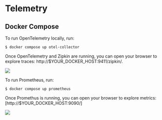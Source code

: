 # Telemetry


## Docker Compose

To run OpenTelemetry locally, run:

```shell
$ docker compose up otel-collector
```

Once OpenTelemetry and Zipkin are running, you can open your browser to explore traces: http://$YOUR_DOCKER_HOST:9411/zipkin/.

![](images/zipkin.png)

To run Prometheus, run:

```shell
$ docker compose up prometheus
```

Once Promethus is running, you can open your browser to explore metrics: [http://$YOUR_DOCKER_HOST:9090/]

![](images/prometheus.png)
